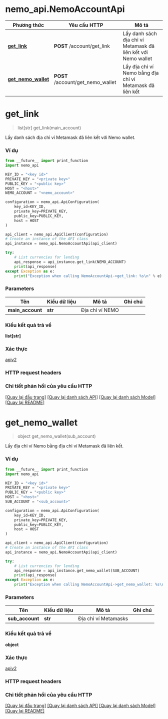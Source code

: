 # nemo_api.NemoAccountApi

| Phương thức   | Yêu cầu HTTP     | Mô tả |
------------- | ------------- | -------------
[**get_link**](NemoAccountApi.md#get_link) | **POST** /account/get_link | Lấy danh sách địa chỉ ví Metamask đã liên kết với Nemo wallet
[**get_nemo_wallet**](NemoAccountApi.md#get_nemo_wallet) | **POST** /account/get_nemo_wallet | Lấy địa chỉ ví Nemo bằng địa chỉ ví Metamask đã liên kết

# **get_link**
> list[str] get_link(main_account)

Lấy danh sách địa chỉ ví Metamask đã liên kết với Nemo wallet.

### Ví dụ

```python
from __future__ import print_function
import nemo_api

KEY_ID = "<key id>"
PRIVATE_KEY = "<private key>"
PUBLIC_KEY = "<public key>"
HOST = "<host>"
NEMO_ACCOUNT = "<nemo_account>"

configuration = nemo_api.ApiConfiguration(
    key_id=KEY_ID,
    private_key=PRIVATE_KEY,
    public_key=PUBLIC_KEY,
    host = HOST
)

api_client = nemo_api.ApiClient(configuration)
# Create an instance of the API class
api_instance = nemo_api.NemoAccountApi(api_client)

try:
    # List currencies for lending
    api_response = api_instance.get_link(NEMO_ACCOUNT)
    print(api_response)
except Exception as e:
    print("Exception when calling NemoAccountApi->get_link: %s\n" % e)
```

### Parameters

| Tên | Kiểu dữ liệu | Mô tả | Ghi chú |
------------- | ------------- | ------------- | -------------
 **main_account** | **str**| Địa chỉ ví NEMO | 

### Kiểu kết quả trả về

**list[str]**

### Xác thực

[apiv2](./README.md#apiv2)

### HTTP request headers

### Chi tiết phản hồi của yêu cầu HTTP

[[Quay lại đầu trang]](#) [[Quay lại danh sách API]](./README.md#tài-liệu-về-api-endpoints) [[Quay lại danh sách Model]](./README.md#tài-liệu-về-models) [[Quay lại README]](./README.md)

# **get_nemo_wallet**
> object get_nemo_wallet(sub_account)

Lấy địa chỉ ví Nemo bằng địa chỉ ví Metamask đã liên kết.

### Ví dụ

```python
from __future__ import print_function
import nemo_api

KEY_ID = "<key id>"
PRIVATE_KEY = "<private key>"
PUBLIC_KEY = "<public key>"
HOST = "<host>"
SUB_ACCOUNT = "<sub_account>"

configuration = nemo_api.ApiConfiguration(
    key_id=KEY_ID,
    private_key=PRIVATE_KEY,
    public_key=PUBLIC_KEY,
    host = HOST
)

api_client = nemo_api.ApiClient(configuration)
# Create an instance of the API class
api_instance = nemo_api.NemoAccountApi(api_client)

try:
    # List currencies for lending
    api_response = api_instance.get_nemo_wallet(SUB_ACCOUNT)
    print(api_response)
except Exception as e:
    print("Exception when calling NemoAccountApi->get_nemo_wallet: %s\n" % e)
```

### Parameters

| Tên | Kiểu dữ liệu | Mô tả | Ghi chú |
------------- | ------------- | ------------- | -------------
 **sub_account** | **str**| Địa chỉ ví Metamasks | 

### Kiểu kết quả trả về

**object**

### Xác thực

[apiv2](./README.md#apiv2)

### HTTP request headers

### Chi tiết phản hồi của yêu cầu HTTP

[[Quay lại đầu trang]](#) [[Quay lại danh sách API]](./README.md#tài-liệu-về-api-endpoints) [[Quay lại danh sách Model]](./README.md#tài-liệu-về-models) [[Quay lại README]](./README.md)